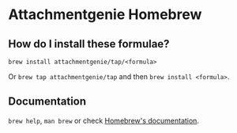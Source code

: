 # Attachmentgenie Homebrew

## How do I install these formulae?

`brew install attachmentgenie/tap/<formula>`

Or `brew tap attachmentgenie/tap` and then `brew install <formula>`.

## Documentation

`brew help`, `man brew` or check [Homebrew's documentation](https://docs.brew.sh).

